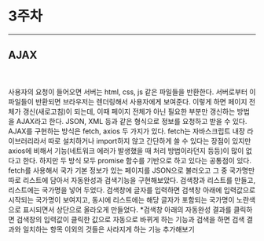 # 3주차

---

## AJAX

<br>
<br>
사용자의 요청이 들어오면 서버는 html, css, js 같은 파일들을 반환한다. 서버로부터 이 파일들이 반환되면 브라우저는 렌더링해서 사용자에게 보여준다. 이렇게 하면 페이지 전체가 갱신(새로고침)이 되는데, 이때 페이지 전체가 아닌 필요한 부분만 갱신하는 방법을 AJAX라고 한다. JSON, XML 등과 같은 형식으로 정보를 요청하고 받을 수 있다.   
AJAX를 구현하는 방식은 fetch, axios 두 가지가 있다. fetch는 자바스크립트 내장 라이브러리라서 따로 설치하거나 import하지 않고 간단하게 쓸 수 있다는 장점이 있지만 axios에 비해서 기능(네트워크 에러가 발생했을 때 처리 방법이라던지 등등)이 많이 없다고 한다. 하지만 두 방식 모두 promise 함수를 기반으로 하고 있다는 공통점이 있다.     
fetch를 사용해서 국가 기본 정보가 있는 페이지를 JSON으로 불러오고 그 중 국가명만 따로 리스트에 담아서 자동완성과 검색기능을 구현해보았다.     
검색창과 리스트를 만들고, 리스트에는 국가명을 넣어 두었다. 검색창에 글자를 입력하면 검색창 아래에 입력값으로 시작되는 국가명이 보여지고, 동시에 리스트에는 해당 글자가 포함되는 국가명이 노란색으로 표시되면서 상단으로 올라오게 만들었다.     
*검색창 아래의 자동완성 결과를 클릭하면 검색창의 입력값이 클릭한 값으로 자동으로 바뀌게 하는 기능과 검색을 하면 검색 결과와 일치하는 항목 이외의 것들은 사라지게 하는 기능 추가해보기
